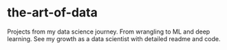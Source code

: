 # the-art-of-data
Projects from my data science journey. From wrangling to ML and deep learning. See my growth as a data scientist with detailed readme and code.
